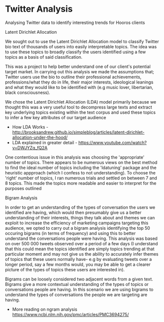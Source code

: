 # Twitter Analysis
Analysing Twitter data to identify interesting trends for Hooros clients


Latent Dirichlet Allocation

We sought out to use the Latent Dirichlet Allocation model to classify Twitter bio text of thousands of users into easily interpretable topics. The idea was to use these topics to broadly classify the users identified using a few topics as a basis of said classification.

This was a project to help better understand one of our client's potential target market. In carrying out this analysis we made the assumptions that; Twitter users use the bio to outline their professional achievements, professions/what they do in life, their major interests, ideological leanings and what they would like to be identified with (e.g music lover, libertarian, black consciousness).

We chose the Latent Dirichlet Allocation (LDA) model primarily because we thought this was a very useful tool to decompress large texts and extract key underlying topics existing within the text corpus and used these topics to infer a few key attributes of our target audience

- How LDA Works - http://brooksandrew.github.io/simpleblog/articles/latent-dirichlet-allocation-under-the-hood/ 
- LDA explained in greater detail - https://www.youtube.com/watch?v=DWJYZq_fQ2A

One contentious issue in this analysis was choosing the 'appropriate' number of topics. There appears to be numerous views on the best method to find the ideal number of topics including the 'ldatuning' package and the heuristic appproach (which I confess to not understanding). To choose the 'right' number of topics, I ran numerous trials and settled on between 7 and 8 topics. This made the topics more readable and easier to interpret for the purposes outlined



Bigram Analysis

In order to get an understanding of the types of conversation the users we identified are having, which would then presumably give us a better understanding of their interests, things they talk about and themes we can exploit to increase the efficiency of marketing campaigns targeting this audience, we opted to carry out a bigram analysis identifying the top 50 occuring bigrams (in terms of frequency) and using this to better understand the conversations people were having. This analysis was based on over 500 000 tweets observed over a period of a few days (I understand that this could mean the topics identified are simply topics trending at that particular moment and may not give us the ability to accurately infer themes of topics that these users normally have- e.g by evaluating tweets over a longer period, say a few months would, you may be able to get a clearer picture of the types of topics these users are interested in).

Bigrams can be loosely considered two adjacent words from a given text.  Bigrams give a more contextual understanding of the types of topics or conversations people are having. In this scenario we are using bigrams to understand the types of conversations the people we are targeting are having.

- More reading on ngram analysis https://www.ncbi.nlm.nih.gov/pmc/articles/PMC3694275/ 
